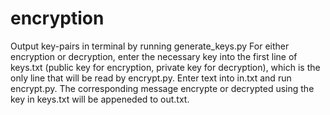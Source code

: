# encryption

Output key-pairs in terminal by running generate_keys.py
For either encryption or decryption, enter the necessary key into the first line of keys.txt (public key for encryption, private key for decryption), which is the only line that will be read by encrypt.py.
Enter text into in.txt and run encrypt.py. The corresponding message encrypte or decrypted using the key in keys.txt will be appeneded to out.txt.